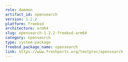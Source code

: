 ```yaml
---
role: daemon
artifact_id: opensearch
version: 1.2.2
platform: freebsd
architecture: arm64
slug: opensearch-1.2.2-freebsd-arm64
category: opensearch
type: system-package
freebsd_package_name: opensearch
link: https://www.freshports.org/textproc/opensearch
---
```

